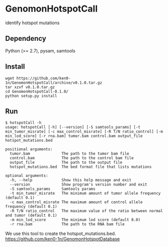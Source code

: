 # GenomonHotspotCall
identify hotspot mutations


## Dependency
Python (>= 2.7), pysam, 
samtools

## Install

```
wget https://github.com/ken0-1n/GenomonHotspotCall/archive/v0.1.0.tar.gz
tar xzvf v0.1.0.tar.gz
cd GenomonHotspotCall-0.1.0/
python setup.py install
```

## Run

```
$ hotspotCall -h
usage: hotspotCall [-h] [--version] [-S samtools_params] [-t min_tumor_misrate] [-c max_control_misrate] [-R T/N ratio_control] [-m min_lod_score] [-r rna.bam] tumor.bam control.bam output_file hotspot_mutations.bed

positional arguments:
  tumor.bam              The path to the tumor bam file
  control.bam            The path to the control bam file
  output_file            The path to the output file
  hotspot_mutations.bed  The bed format file that lists mutations
                        
optional arguments:
  -h, --help             Show this help message and exit
  --version              Show program's version number and exit
  -S samtools_params     Samtools params
  -t min_tumor_misrate   The minimum amount of tumor allele frequency (default 0.1)
  -c max_control_misrate The maximum amount of control allele frequency (default 0.1)
  -R T/N ratio_control   The maximum value of the ratio between normal and tumor (default 0.1)
  -m min_lod_score       The minimum lod score (default 8.0)
  -r rna.bam             The path to the RNA bam file
```

We use this tool to create the hotspot_mutations.bed.
https://github.com/ken0-1n/GenomonHotspotDatabase

